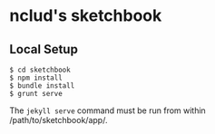 # nclud's sketchbook

## Local Setup 

    $ cd sketchbook
    $ npm install
    $ bundle install
    $ grunt serve

The `jekyll serve` command must be run from within /path/to/sketchbook/app/.
